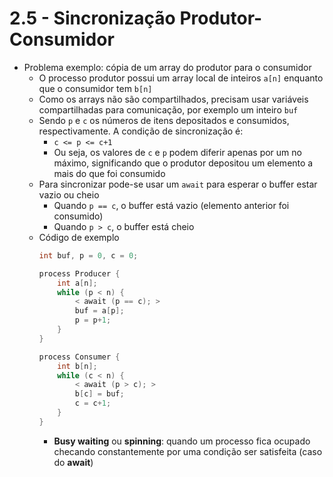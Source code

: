 # 2.5 - Sincronização Produtor-Consumidor
* Problema exemplo: cópia de um array do produtor para o consumidor
    * O processo produtor possui um array local de inteiros `a[n]` enquanto que o consumidor tem `b[n]`
    * Como os arrays não são compartilhados, precisam usar variáveis compartilhadas para comunicação, por exemplo um inteiro `buf`
    * Sendo `p` e `c` os números de itens depositados e consumidos, respectivamente. A condição de sincronização é:
        * `c <= p <= c+1`
        * Ou seja, os valores de `c` e `p` podem diferir apenas por um no máximo, significando que o produtor depositou um elemento a mais do que foi consumido
    * Para sincronizar pode-se usar um `await` para esperar o buffer estar vazio ou cheio
        * Quando `p == c`, o buffer está vazio (elemento anterior foi consumido)
        * Quando `p > c`, o buffer está cheio
    * Código de exemplo
        ```c
        int buf, p = 0, c = 0;

        process Producer {
            int a[n];
            while (p < n) {
                < await (p == c); >
                buf = a[p];
                p = p+1; 
            }
        }

        process Consumer {
            int b[n];
            while (c < n) {
                < await (p > c); >
                b[c] = buf;
                c = c+1;
            }
        }
        ```
        * **Busy waiting** ou **spinning**: quando um processo fica ocupado checando constantemente por uma condição ser satisfeita (caso do **await**)
        